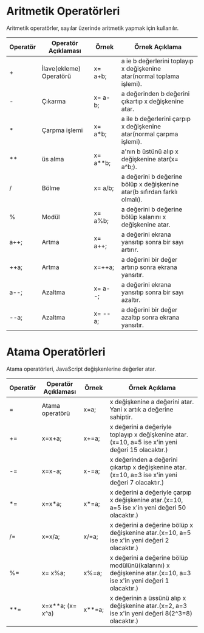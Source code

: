 <h1>Aritmetik Operatörleri</h1>
Aritmetik operatörler, sayılar üzerinde aritmetik yapmak için kullanılır.
<table>
  <thead>
    <tr>
      <th>Operatör</th>
      <th>Operatör Açıklaması</th>
      <th>Örnek</th>
      <th>Örnek Açıklama</th>
    </tr>
  </thead>
  <tbody>
    <tr>
      <td>+</td>
      <td>İlave(ekleme) Operatörü</td>
      <td>x= a+b;</td>
      <td>a ie b değerlerini toplayıp x değişkenine atar(normal toplama işlemi).</td>
    </tr>
     <tr>
      <td>-</td>
      <td>Çıkarma</td>
       <td>x= a-b;</td>
       <td>a değerinden b değerini çıkartıp x değişkenine atar.</td>
    </tr>
     <tr>
      <td> *</td>
      <td>Çarpma işlemi</td>
       <td>x= a*b;</td>
       <td>a ile b değerlerini çarpıp x değişkenine atar(normal çarpma işlemi).</td>
    </tr>
     <tr>
      <td>**</td>
      <td>üs alma</td>
       <td>x= a**b;</td>
       <td>a'nın b üstünü alıp x değişkenine atar(x= a^b;).</td>
    </tr>
     <tr>
      <td>/</td>
      <td>Bölme</td>
       <td>x= a/b;</td>
       <td>a değerini b değerine bölüp x değişkenine atar(b sıfırdan farklı olmalı).</td>
    </tr>
     <tr>
      <td>%</td>
      <td>Modül</td>
       <td>x= a%b;</td>
       <td>a değerini b değerine bölüp kalanını x değişkenine atar.</td>
    </tr>
     <tr>
      <td>a++;</td>
      <td>Artma</td>
      <td>x= a++;</td>
       <td>a değerini ekrana yansıtıp sonra bir sayı artırır.</td>
    </tr>
    <tr>
      <td>++a;</td>
      <td>Artma</td>
      <td>x=++a;</td>
       <td>a değerini bir değer artırıp sonra ekrana yansıtır.</td>
    </tr>
     <tr>
      <td>a--;</td>
      <td>Azaltma</td>
       <td>x= a--;</td>
       <td>a değerini ekrana yansıtıp sonra bir sayı azaltır.</td>
    </tr>
     <tr>
      <td>--a;</td>
      <td>Azaltma</td>
       <td>x= --a;</td>
       <td>a değerini bir değer azaltıp sonra ekrana yansıtır.</td>
    </tr>
  </tbody>
</table>

<h1>Atama Operatörleri</h1>
Atama operatörleri, JavaScript değişkenlerine değerler atar.
<table>
  <thead>
    <tr>
      <th>Operatör</th>
      <th>Operatör Açıklaması</th>
      <th>Örnek</th>
      <th>Örnek Açıklama</th>
    </tr>
  </thead>
  <tbody>
    <tr>
      <td>=</td>
      <td>Atama operatörü</td>
      <td>x=a;</td>
      <td>x değişkenine a değerini atar. Yani x artık a değerine sahiptir.</td>
    </tr>
      <tr>
      <td>+=</td>
      <td>x=x+a;</td>
      <td>x+=a;</td>
      <td>x değerini a değeriyle toplayıp x değişkenine atar.(x=10, a=5 ise x'in yeni değeri 15 olacaktır.)</td>
    </tr>
      <tr>
      <td>-= </td>
      <td>x=x-a;</td>
      <td>x-=a;</td>
      <td>x değerinden a değerini çıkartıp x değişkenine atar.(x=10, a=3 ise x'in yeni değeri 7 olacaktır.)</td>
    </tr>
      <tr>
      <td>*=</td>
      <td>x=x*a; </td>
      <td>x*=a;</td>
      <td>x değerini a değeriyle çarpıp x değişkenine atar.(x=10, a=5 ise x'in yeni değeri 50 olacaktır.)</td>
    </tr>
      <tr>
      <td>/=</td>
      <td>x=x/a;</td>
      <td>x/=a;</td>
      <td>x değerini a değerine bölüp x değişkenine atar.(x=10, a=5 ise x'in yeni değeri 2 olacaktır.)</td>
    </tr>
      <tr>
      <td>%=</td>
      <td>x= x%a;</td>
      <td>x%=a;</td>
      <td>x değerini a değerine bölüp modülünü(kalanını) x değişkenine atar.(x=10, a=3 ise x'in yeni değeri 1 olacaktır.)</td>
    </tr>
       <tr>
      <td>**=</td>
      <td>x=x**a; (x= x^a)</td>
      <td>x**=a;</td>
      <td>x değerinin a üssünü alıp x değişkenine atar.(x=2, a=3 ise x'in yeni değeri 8(2^3=8) olacaktır.)</td>
    </tr>
  </tbody>
</table>
  
